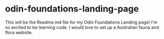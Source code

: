 # odin-foundations-landing-page
This will be the Readme.md file for my Odin Foundations Landing page!
I'm so excited to be learning code.
I would love to set up a Australian fauna and flora website.
